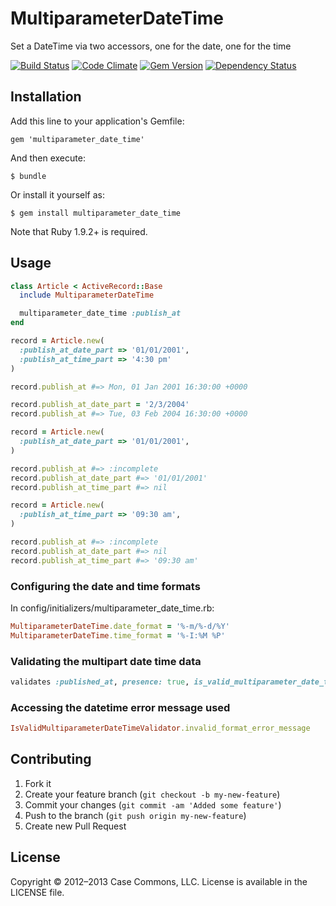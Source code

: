 # MultiparameterDateTime

Set a DateTime via two accessors, one for the date, one for the time

[![Build Status](https://secure.travis-ci.org/Casecommons/multiparameter_date_time.png?branch=master)](https://travis-ci.org/Casecommons/multiparameter_date_time)
[![Code Climate](https://codeclimate.com/github/Casecommons/multiparameter_date_time.png)](https://codeclimate.com/github/Casecommons/multiparameter_date_time)
[![Gem Version](https://badge.fury.io/rb/multiparameter_date_time.png)](https://rubygems.org/gems/multiparameter_date_time)
[![Dependency Status](https://gemnasium.com/Casecommons/multiparameter_date_time.png)](https://gemnasium.com/Casecommons/multiparameter_date_time)

## Installation

Add this line to your application's Gemfile:

    gem 'multiparameter_date_time'

And then execute:

    $ bundle

Or install it yourself as:

    $ gem install multiparameter_date_time

Note that Ruby 1.9.2+ is required.

## Usage

```ruby
class Article < ActiveRecord::Base
  include MultiparameterDateTime

  multiparameter_date_time :publish_at
end

record = Article.new(
  :publish_at_date_part => '01/01/2001',
  :publish_at_time_part => '4:30 pm'
)

record.publish_at #=> Mon, 01 Jan 2001 16:30:00 +0000

record.publish_at_date_part = '2/3/2004'
record.publish_at #=> Tue, 03 Feb 2004 16:30:00 +0000

record = Article.new(
  :publish_at_date_part => '01/01/2001',
)

record.publish_at #=> :incomplete
record.publish_at_date_part #=> '01/01/2001'
record.publish_at_time_part #=> nil

record = Article.new(
  :publish_at_time_part => '09:30 am',
)

record.publish_at #=> :incomplete
record.publish_at_date_part #=> nil
record.publish_at_time_part #=> '09:30 am'
```

### Configuring the date and time formats
In config/initializers/multiparameter\_date\_time.rb:

```ruby
MultiparameterDateTime.date_format = '%-m/%-d/%Y'
MultiparameterDateTime.time_format = '%-I:%M %P'
```

### Validating the multipart date time data

```ruby
validates :published_at, presence: true, is_valid_multiparameter_date_time: true
```

### Accessing the datetime error message used

```ruby
IsValidMultiparameterDateTimeValidator.invalid_format_error_message
```

## Contributing

1. Fork it
2. Create your feature branch (`git checkout -b my-new-feature`)
3. Commit your changes (`git commit -am 'Added some feature'`)
4. Push to the branch (`git push origin my-new-feature`)
5. Create new Pull Request

## License

Copyright © 2012–2013 Case Commons, LLC. License is available in the LICENSE file.
